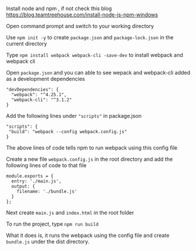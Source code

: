 Install node and npm , if not check this blog https://blog.teamtreehouse.com/install-node-js-npm-windows

Open command prompt and switch to your working directory

Use `npm init -y` to create `package.json` and `package-lock.json` in the current directory

Type `npm install webpack webpack-cli -save-dev` to install webpack and webpack cli 

Open `package.json` and you can able to see wepack and webpack-cli added as a development dependencies

```
"devDependencies": {
  "webpack": "^4.25.1",
  "webpack-cli": "^3.1.2"
}

```
Add the following lines under `"scripts"` in package.json

```
"scripts": {
 "build": "webpack --config webpack.config.js"
}

```
The above lines of code tells npm to run webpack using this config file 

Create a new file `webpack.config.js` in the root directory and add the following lines of code to that file

```
module.exports = {
  entry: './main.js',
  output: {
    filename: './bundle.js'
  }
};

```
Next create `main.js` and `index.html` in the root folder

To run the project, type `npm run build` 

What it does is, it runs the webpack using the config file and create `bundle.js` under the dist directory.

